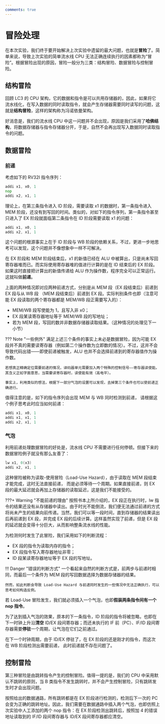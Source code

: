 ```yaml
---
comments: true 
---
```



# <strong> 冒险处理 </strong>
在本次实验，我们终于要开始解决上次实验中遗留的最大问题，也就是<strong>冒险</strong>了。简单来说，导致上次实验的简单流水线 CPU 无法正确连续执行的因素都称为“冒险”。根据冒险出现的原因，冒险一般分为三类：结构冒险、数据冒险与控制冒险。

## <strong>结构冒险</strong>
回顾 LC3 的 CPU 架构，它的数据和指令是可以共用存储器的，因此，如果将它流水线化，在写入数据的同时读取指令，就会产生存储器需要同时读写的问题，这就是<strong>结构冒险</strong>，这样的架构称为冯诺依曼架构。

好消息是，我们的流水线 CPU 中这一问题并不会出现，原因是我们采用了<strong>哈佛结构</strong>，将数据存储器与指令存储器分开，于是，自然不会再出现写入数据同时读取指令的问题。


## <strong>数据冒险</strong>
### <strong>前递</strong>
考虑如下的 RV32I 指令序列：

```asm
addi x1, x0, 1
nop
addi x2, x1, 1
```

理论上，在第三条指令进入 ID 阶段，需要读取 x1 的数据时，第一条指令进入 MEM 阶段，还没有到写回的时间。类似的，对如下的指令序列，第一条指令甚至只进入了 EX 阶段就面临第二条指令在 ID 阶段需要读取 x1 的问题：

```asm
addi x1, x0, 1
addi x2, x1, 1
```

这个问题的根源事实上在于 ID 阶段与 WB 阶段的依赖关系，不过，更进一步地思考可以发现，这个问题并不像想象中一样不可解决。

在 EX 阶段和 MEM 阶段结束后，x1 的新值已经在 ALU 中被算出，只是尚未写回寄存器堆而已。而实际使用寄存器堆的值进行计算的是在 ID 结束后的 EX 阶段。如果这时直接把计算出的新值传递给 ALU 作为操作数，程序完全可以正常运行。这就叫做<strong>前递</strong>。

上面的两种情况即对应两种前递方式，分别是从 MEM 段（EX 段结束后）前递到 EX 段与从 WB 段
（MEM 段结束后）前递到 EX 段。实际判别条件也即（注意可能 EX 段读取的两个寄存器都是 MEM/WB 
段正需要写入的）：

* MEM/WB 段写使能为 1，且写入非 x0；
* EX 段某读寄存器地址等于 MEM/WB 段的写地址；
* 若为 MEM 段，写回的数并非数据存储器读取结果。（这种情况的处理见下一小节）

??? Note "一些例外"
    满足上述三个条件的事实上未必是数据冒险，因为可能 EX 段并不真的需要读寄存器（例如第二个操作数为立即数的情况）。不过，这并不会导致代码出错——即使前递被触发，ALU 也并不会选择前递到的寄存器值作为操作数。

    若想真正精确定位需要前递的情况，译码器单元需要加入两个特殊的控制信号——寄存器读使能。其含义正如字面意思，当需要读寄存器时，读使能有效（高电平）。

    事实上，利用类似的想法，根据下一部分气泡的设置可以发现，去掉第三个条件也可以使前递正确进行。

值得注意的是，如下的指令序列会出现 MEM 与 WB 同时检测到前递，
请根据这个例子思考此时应当如何前递：

```asm
addi x1, x0, 1
addi x1, x1, 1
addi x2, x1, 1
```

### <strong> 气泡 </strong>
利用前递处理数据冒险的好处是，流水线 CPU 不需要进行任何停顿。但接下来的数据冒险例子就没有那么友善了：

```asm
lw x1, 0(x3)
addi x2, x1, 1
```

这种冒险被称为读取-使用冒险（Load-Use Hazard），由于读取在 MEM 段结束才能完成，这时无法直接前递，
而是必须等待一个周期。如果直接前递，则 EX 段的最大延迟就会再加上存储器的读取延迟，这是我们不能接受的。

???+ Warning "不能前递的理由"
    按照书本上所介绍的，EX 段正在执行时，lw 指令的结果还没有从存储器中读出。由于时光不能倒流，我们便无法通过前递的方式将尚未产生的结果向前传递。当然，我们可以等一段时间，直到存储器的结果读出后再前递到 EX 段，并完成 EX 段的后续计算。这样虽然实现了前递，但是 EX 段的延迟就会变得十分巨大，从而影响整条流水线的性能。

为检测何时发生了此冒险，我们采用如下的判断流程：

* EX 段的指令为读取内存的指令；
* EX 段指令写入寄存器地址非零；
* ID 段某读寄存器地址等于 EX 段的写地址。

!!! Danger "错误的判断方式"
    一个看起来自然的判断方式是，前两步与前递时相同，而最后一个条件为 MEM 段的写回数据选择为数据存储器的结果。

    然而，如此判断会导致 Load-Use Hazard 与前递同时发生的一些情况中无法正确执行，可以思考如何构造反例。
    
    
若 Load-Use 冒险发生，我们就必须插入一个气泡，也即<strong>假装两条指令间有一个 nop 指令</strong>。

为了达到插入气泡的效果，原本的下一条指令，ID 阶段的指令将被忽略，也即在下一时钟上升沿<strong>清空</strong> ID/EX 段间寄存器；而还未执行的 IF 前（PC）、IF/ID 
段间寄存器需要<strong>停驻</strong>一个周期，让气泡在它们之前通过。

在下一个时钟周期，由于 ID/EX 停驻了，在 EX 阶段的还是刚才的指令，而这次在 WB 阶段检测出需要前递，
此时前递就不存在问题了。

## <strong>控制冒险</strong>
第三种冒险是由跳转指令产生的控制冒险。值得一提的是，我们的 CPU 中采用默认不跳转的原则，当 B 类指令不发生跳转时，并不会产生控制冒险，只有跳转发生时才会出现问题。

按照给出的数据通路，所有跳转都是在 EX 阶段进行检测的，检测后下一次的 PC 会变为正确的跳转地址。因此，我们需要在数据通路中插入两个气泡，也即仿照上次实验中人工添加的两个 nop 指令：在 EX 阶段检测出跳转后，按照加 4 的错误地址读取到的 IF/ID 段间寄存器与 ID/EX 段间寄存器都应清空。